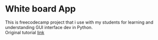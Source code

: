 # White board App

This is freecodecamp project that i use with my students for learning and understanding GUI interface dev in Python.   
Original tutorial [link](https://www.freecodecamp.org/news/build-a-whiteboard-app/)
